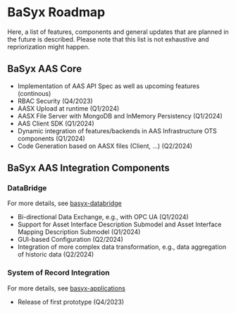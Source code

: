 # BaSyx Roadmap
Here, a list of features, components and general updates that are planned in the future is described. Please note that this list is not exhaustive and repriorization might happen.

## BaSyx AAS Core
- Implementation of AAS API Spec as well as upcoming features (continous)
- RBAC Security (Q4/2023)
- AASX Upload at runtime (Q1/2024)
- AASX File Server with MongoDB and InMemory Persistency (Q1/2024)
- AAS Client SDK (Q1/2024)
- Dynamic integration of features/backends in AAS Infrastructure OTS components (Q1/2024)
- Code Generation based on AASX files (Client, ...) (Q2/2024)

## BaSyx AAS Integration Components
### DataBridge 
For more details, see [basyx-databridge](https://github.com/eclipse-basyx/basyx-databridge)
- Bi-directional Data Exchange, e.g., with OPC UA (Q1/2024)
- Support for Asset Interface Description Submodel and Asset Interface Mapping Description Submodel (Q1/2024)
- GUI-based Configuration (Q2/2024)
- Integration of more complex data transformation, e.g., data aggregation of historic data (Q2/2024)

### System of Record Integration
For more details, see [basyx-applications](https://github.com/eclipse-basyx/basyx-applications/tree/main/dataintegrator)
- Release of first prototype (Q4/2023)
